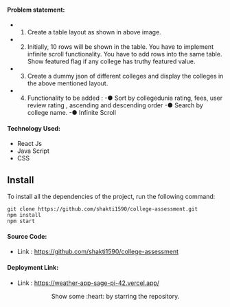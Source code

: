 #### Problem statement:
- 1. Create a table layout as shown in above image.
- 2. Initially, 10 rows will be shown in the table. You have to implement infinite scroll functionality.
You have to add rows into the same table. Show featured flag if any college has truthy featured
value.
- 3. Create a dummy json of different colleges and display the colleges in the above mentioned
layout.
- 4. Functionality to be added :
  -● Sort by collegedunia rating, fees, user review rating , ascending and descending order
  -● Search by college name.
  -● Infinite Scroll

#### Technology Used:
 - React Js
 - Java Script
 - CSS



 ## Install

To install all the dependencies of the project, run the following command:

    git clone https://github.com/shakti1590/college-assessment.git
    npm install
    npm start


#### Source Code:
 - Link : https://github.com/shakti1590/college-assessment


#### Deployment Link:
 - Link : https://weather-app-sage-pi-42.vercel.app/


<p align="center">
  Show some :heart: by starring the repository.
</p>
